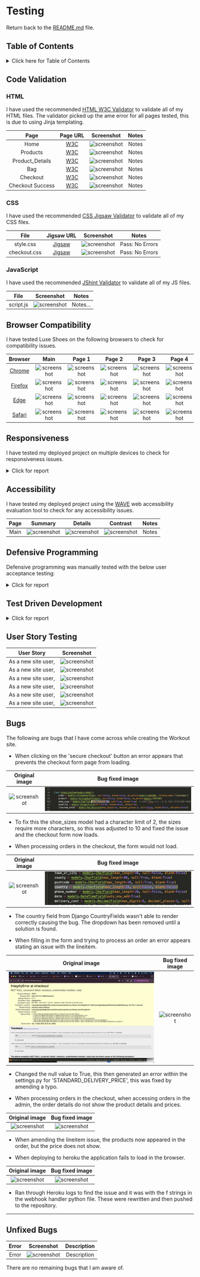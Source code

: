 

# Testing

Return back to the [README.md](README.md) file.

## Table of Contents

<details>
<summary>Click here for Table of Contents</summary>

- [Code Validation](#code-validation)
  - [HTML](#html)
  - [CSS](#css)
  - [JavaScript](#javascript)

- [Browser Compatibility](#browser-compatibility)

- [Responsiveness](#responsiveness)

- [Accessibility](#accessibility)

- [Defensive Programming](#defensive-programming)

- [Test Driven Development](#test-driven-development)

- [User Story Testing](#user-story-testing)

- [Bugs](#bugs)

</details>

## Code Validation

### HTML

I have used the recommended [HTML W3C Validator](https://validator.w3.org) to validate all of my HTML files.
The validator picked up the ame error for all pages tested, this is due to using Jinja templating.

| Page | Page URL | Screenshot | Notes |
| :---: | :---: | :---: | :---: |
| Home | [W3C]() | ![screenshot]() | Notes |
| Products | [W3C]() | ![screenshot]() | Notes | Notes |
| Product_Details | [W3C]() | ![screenshot]() | Notes |
| Bag | [W3C]() | ![screenshot]() | Notes |
| Checkout | [W3C]() | ![screenshot]() | Notes |
| Checkout Success | [W3C]() | ![screenshot]() | Notes |

### CSS

I have used the recommended [CSS Jigsaw Validator](https://jigsaw.w3.org/css-validator) to validate all of my CSS files.

| File | Jigsaw URL | Screenshot | Notes |
| :---: | :---: | :---: | :---: |
| style.css | [Jigsaw](https://jigsaw.w3.org/css-validator/validator) | ![screenshot]() | Pass: No Errors |
| checkout.css | [Jigsaw](https://jigsaw.w3.org/css-validator/validator) | ![screenshot]() | Pass: No Errors |

### JavaScript

I have used the recommended [JShint Validator](https://jshint.com) to validate all of my JS files.

| File | Screenshot | Notes |
| :---: | :---: | :---: |
| script.js | ![screenshot]() | Notes...|

## Browser Compatibility

I have tested Luxe Shoes on the following browsers to check for compatibility issues.

| Browser | Main | Page 1 | Page 2 | Page 3 | Page 4 | Page 5 | Page 6 |
| :---: | :---: | :---: | :---: | :---: | :---: | :---: | :---: |
| [Chrome](https://www.google.com/chrome) | ![screenshot]() | ![screenshot]() | ![screenshot]() | ![screenshot]() | ![screenshot]() | ![screenshot]() | ![screenshot]() | Works as expected |
| [Firefox](https://www.google.com/firefox) | ![screenshot]() | ![screenshot]() | ![screenshot]() | ![screenshot]() | ![screenshot]() | ![screenshot]() | ![screenshot]() | Works as expected |
| [Edge](https://www.microsoft.com/en-us/edge/?form=MA13FJ) | ![screenshot]() | ![screenshot]() | ![screenshot]() | ![screenshot]() | ![screenshot]() | ![screenshot]() | ![screenshot]() | Works as expected |
| [Safari](https://www.apple.com/safari/) | ![screenshot]() | ![screenshot]() | ![screenshot]() | ![screenshot]() | ![screenshot]() | ![screenshot]() | ![screenshot]() | Works as expected |

## Responsiveness

I have tested my deployed project on multiple devices to check for responsiveness issues.

<details>
<summary>Click for report</summary>

| Device | Main | Page 1 | Page 2 | Page 3 | Page 4 | Page 5 | Page 6 |
| :---: | :---: | :---: | :---: | :---: | :---: | :---: | :---: |
| Mobile (iPhone 15 Pro) | ![screenshot]() | ![screenshot]() | ![screenshot]() | ![screenshot]() | ![screenshot]() | ![screenshot]() | ![screenshot]() | No issues |
| Tablet (iPad Air) | ![screenshot]() | ![screenshot]() | ![screenshot]() | ![screenshot]() | ![screenshot]() | ![screenshot]() | ![screenshot]() | No Issues |
| 13" Macbook Pro| ![screenshot]() | ![screenshot]() | ![screenshot]() | ![screenshot]() | ![screenshot]() | ![screenshot]() | ![screenshot]() | No Issues |
| 15" Windows Laptop | ![screenshot]() | ![screenshot]() | ![screenshot]() | ![screenshot]() | ![screenshot]() | ![screenshot]() | ![screenshot]() | No Issues |
| Android Phone | ![screenshot]() | ![screenshot]() | ![screenshot]() | ![screenshot]() | ![screenshot]() | ![screenshot]() | ![screenshot]() |  No Issues  |

</details>

## Accessibility

I have tested my deployed project using the [WAVE](https://wave.webaim.org/) web accessibility evaluation tool to check for any accessibility issues.

| Page | Summary | Details | Contrast | Notes |
| :---: | :---: | :---: | :---: | :---: |
| Main | ![screenshot]() | ![screenshot]() | ![screenshot]() | Notes |

## Defensive Programming

Defensive programming was manually tested with the below user acceptance testing:

<details>
<summary>Click for report</summary>

| Page | Expectation | Test | Result | Fix | Screenshot |
| :---: | :---: | :---: | :---: | :---: | :---: |
| Main | | | | | |
| | Luxe Shoes is expected to have a homepage that shows the workouts added by users that can then be previewed as a dropdown by clicking on them. | Tested this by opening the home page and clicking on the workouts. | The feature behaved as expected.| Test passed. | ![screenshot]() |

</details>

## Test Driven Development

<details>
<summary>Click for report</summary>

| Page | Expectation | Test | Result | Fix | Screenshot |
| :---: | :---: | :---: | :---: | :---: | :---: |
| Main | | | | | |
| | Luxe Shoes is expected to have a homepage that shows the workouts added by users that can then be previewed as a dropdown by clicking on them. | Tested this by opening the home page and clicking on the workouts. | The feature behaved as expected.| Test passed. | ![screenshot]() |

</details>

## User Story Testing

| User Story | Screenshot |
| :---: | :---: |
| As a new site user, | ![screenshot]() |
| As a new site user, | ![screenshot]() |
| As a new site user, | ![screenshot]() |
| As a new site user, | ![screenshot]() |
| As a new site user, | ![screenshot]() |
| As a new site user, | ![screenshot]() |

## Bugs

The following are bugs that I have come across while creating the Workout site.

- When clicking on the 'secure checkout' button an error appears that prevents the checkout form page from loading.

| Original image | Bug fixed image |
| :---: | :---: |
| ![screenshot](T/Users/georginakidger/Documents/vscode-projects/Luxe-Shoes/TESTING/media/checkout-access-error.jpg) | ![screenshot](TESTING/media/shoesizes-model.png) |

- To fix this the shoe_sizes model had a character limit of 2, the sizes require more characters, so this was adjusted to 10 and fixed the issue and the checkout form now loads.

- When processing orders in the checkout, the form would not load.

| Original image | Bug fixed image |
| :---: | :---: |
| ![screenshot](/Users/georginakidger/Documents/vscode-projects/Luxe-Shoes/TESTING/media/checkout-access-error.jpg) | ![screenshot](TESTING/media/country-fields-error-fix.png) |

- The country field from Django CountryFields wasn't able to render correctly causing the bug. The dropdown has been removed until a solution is found.

- When filling in the form and trying to process an order an error appears stating an issue with the lineitem.

| Original image | Bug fixed image |
| :---: | :---: |
| ![screenshot](TESTING/media/checkout-lineitem-error.png) | ![screenshot](/Users/georginakidger/Documents/vscode-projects/Luxe-Shoes/TESTING/media/lineitem-error-fix.png) |

- Changed the null value to True, this then generated an error within the settings.py for 'STANDARD_DELIVERY_PRICE', this was fixed by amending a typo.

- When processing orders in the checkout, when accessing orders in the admin, the order details do not show the product details and prices.

| Original image | Bug fixed image |
| :---: | :---: |
| ![screenshot](/Users/georginakidger/Documents/vscode-projects/Luxe-Shoes/TESTING/media/order-admin-issue.png) | ![screenshot]() |

- When amending the lineitem issue, the products now appeared in the order, but the price does not show.

- When deploying to heroku the application fails to load in the browser.

| Original image | Bug fixed image |
| :---: | :---: |
| ![screenshot](/Users/georginakidger/Documents/vscode-projects/Luxe-Shoes/TESTING/media/heroku-deployment-error.png) | ![screenshot](/Users/georginakidger/Documents/vscode-projects/Luxe-Shoes/TESTING/media/heroku-deployment-fix.png) |

- Ran through Heroku logs to find the issue and it was with the f strings in the webhook handler python file. These were rewritten and then pushed to the repository.

***

## Unfixed Bugs

| Error | Screenshot | Description |
| :---: | :---: | :---: |
| Error | ![screenshot]() | Description |

There are no remaining bugs that I am aware of.